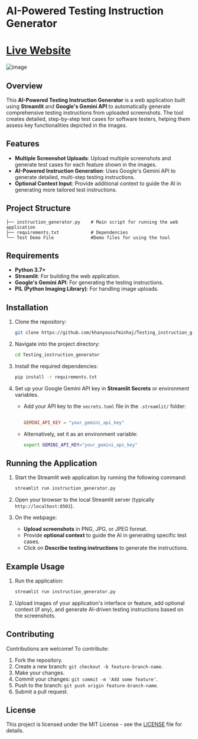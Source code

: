 
# AI-Powered Testing Instruction Generator
# [Live Website](https://testinginstructiongenerator.streamlit.app/)
![image](https://github.com/user-attachments/assets/30e0abce-804a-4f37-8a81-b7224b301126)

## Overview

This **AI-Powered Testing Instruction Generator** is a web application built using **Streamlit** and **Google's Gemini API** to automatically generate comprehensive testing instructions from uploaded screenshots. The tool creates detailed, step-by-step test cases for software testers, helping them assess key functionalities depicted in the images.

## Features

- **Multiple Screenshot Uploads**: Upload multiple screenshots and generate test cases for each feature shown in the images.
- **AI-Powered Instruction Generation**: Uses Google's Gemini API to generate detailed, multi-step testing instructions.
- **Optional Context Input**: Provide additional context to guide the AI in generating more tailored test instructions.

## Project Structure

```
├── instruction_generator.py    # Main script for running the web application
├── requirements.txt            # Dependencies
└── Test Demo File              #Demo files for using the tool
```

## Requirements

- **Python 3.7+**
- **Streamlit**: For building the web application.
- **Google's Gemini API**: For generating the testing instructions.
- **PIL (Python Imaging Library)**: For handling image uploads.

## Installation

1. Clone the repository:

   ```bash
   git clone https://github.com/khanyousufminhaj/Testing_instruction_generator.git
   ```

2. Navigate into the project directory:

   ```bash
   cd Testing_instruction_generator
   ```

3. Install the required dependencies:

   ```bash
   pip install -r requirements.txt
   ```

4. Set up your Google Gemini API key in **Streamlit Secrets** or environment variables.

   - Add your API key to the `secrets.toml` file in the `.streamlit/` folder:
   
     ``` secrets.toml
    
     GEMINI_API_KEY = "your_gemini_api_key"
     ```

   - Alternatively, set it as an environment variable:
   
     ```bash
     export GEMINI_API_KEY="your_gemini_api_key"
     ```

## Running the Application

1. Start the Streamlit web application by running the following command:

   ```bash
   streamlit run instruction_generator.py
   ```

2. Open your browser to the local Streamlit server (typically `http://localhost:8501`).

3. On the webpage:
   - **Upload screenshots** in PNG, JPG, or JPEG format.
   - Provide **optional context** to guide the AI in generating specific test cases.
   - Click on **Describe testing instructions** to generate the instructions.

## Example Usage

1. Run the application:

   ```bash
   streamlit run instruction_generator.py
   ```

2. Upload images of your application's interface or feature, add optional context (if any), and generate AI-driven testing instructions based on the screenshots.

## Contributing

Contributions are welcome! To contribute:

1. Fork the repository.
2. Create a new branch: `git checkout -b feature-branch-name`.
3. Make your changes.
4. Commit your changes: `git commit -m 'Add some feature'`.
5. Push to the branch: `git push origin feature-branch-name`.
6. Submit a pull request.

## License

This project is licensed under the MIT License - see the [LICENSE](https://opensource.org/license/mit) file for details.
